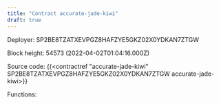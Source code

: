 ```yaml
---
title: "Contract accurate-jade-kiwi"
draft: true
---
```

Deployer: SP2BE8TZATXEVPGZ8HAFZYE5GKZ02X0YDKAN7ZTGW


 



Block height: 54573 (2022-04-02T01:04:16.000Z)

Source code: {{<contractref "accurate-jade-kiwi" SP2BE8TZATXEVPGZ8HAFZYE5GKZ02X0YDKAN7ZTGW accurate-jade-kiwi>}}

Functions:


